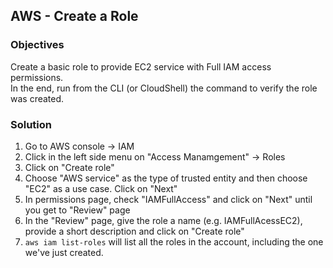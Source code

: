 ## AWS - Create a Role

### Objectives

Create a basic role to provide EC2 service with Full IAM access permissions.<br>
In the end, run from the CLI (or CloudShell) the command to verify the role was created.

### Solution

1. Go to AWS console -> IAM
2. Click in the left side menu on "Access Manamgement" -> Roles
3. Click on "Create role"
3. Choose "AWS service" as the type of trusted entity and then choose "EC2" as a use case. Click on "Next"
4. In permissions page, check "IAMFullAccess" and click on "Next" until you get to "Review" page
5. In the "Review" page, give the role a name (e.g. IAMFullAcessEC2), provide a short description and click on "Create role"
6. `aws iam list-roles` will list all the roles in the account, including the one we've just created.

